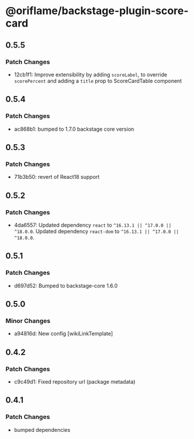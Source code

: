 # @oriflame/backstage-plugin-score-card

## 0.5.5

### Patch Changes

- 12cb1f1: Improve extensibility by adding `scoreLabel`, to override `scorePercent` and adding a `title` prop to ScoreCardTable component

## 0.5.4

### Patch Changes

- ac868b1: bumped to 1.7.0 backstage core version

## 0.5.3

### Patch Changes

- 71b3b50: revert of React18 support

## 0.5.2

### Patch Changes

- 4da6557: Updated dependency `react` to `^16.13.1 || ^17.0.0 || ^18.0.0`.
  Updated dependency `react-dom` to `^16.13.1 || ^17.0.0 || ^18.0.0`.

## 0.5.1

### Patch Changes

- d697d52: Bumped to backstage-core 1.6.0

## 0.5.0

### Minor Changes

- a94816d: New config [wikiLinkTemplate]

## 0.4.2

### Patch Changes

- c9c49d1: Fixed repository url (package metadata)

## 0.4.1

### Patch Changes

- bumped dependencies
